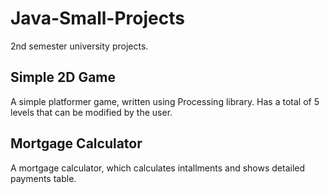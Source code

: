 # Java-Small-Projects
2nd semester university projects.


## Simple 2D Game
A simple platformer game, written using Processing library. Has a total of 5 levels that can be modified by the user.

## Mortgage Calculator
A mortgage calculator, which calculates intallments and shows detailed payments table. 
